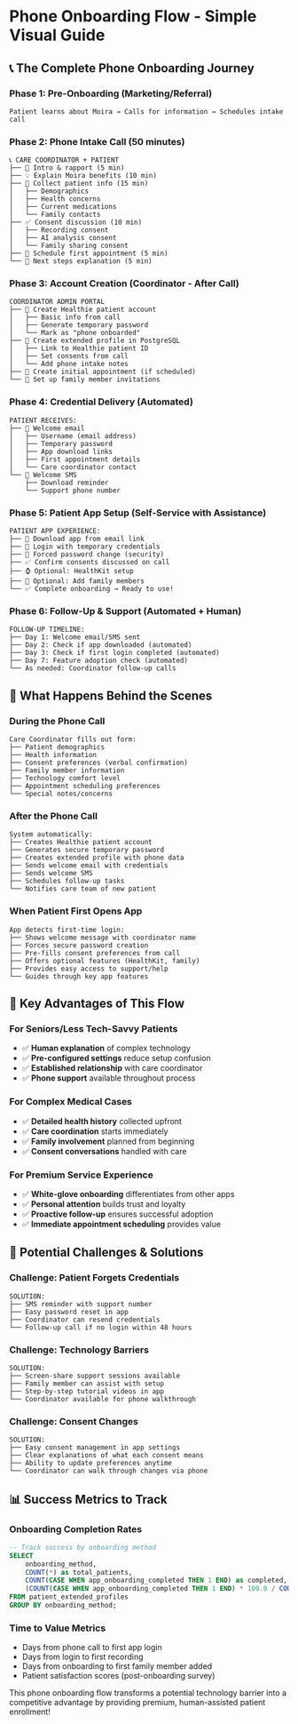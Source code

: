 # Phone Onboarding Flow - Simple Visual Guide

## 📞 The Complete Phone Onboarding Journey

### **Phase 1: Pre-Onboarding (Marketing/Referral)**
```
Patient learns about Moira → Calls for information → Schedules intake call
```

### **Phase 2: Phone Intake Call (50 minutes)**
```
📞 CARE COORDINATOR + PATIENT
├── 🤝 Intro & rapport (5 min)
├── 💡 Explain Moira benefits (10 min)  
├── 📝 Collect patient info (15 min)
│   ├── Demographics
│   ├── Health concerns  
│   ├── Current medications
│   └── Family contacts
├── ✅ Consent discussion (10 min)
│   ├── Recording consent
│   ├── AI analysis consent  
│   └── Family sharing consent
├── 📅 Schedule first appointment (5 min)
└── 🎯 Next steps explanation (5 min)
```

### **Phase 3: Account Creation (Coordinator - After Call)**
```
COORDINATOR ADMIN PORTAL
├── 🏥 Create Healthie patient account
│   ├── Basic info from call
│   ├── Generate temporary password
│   └── Mark as "phone onboarded"
├── 💾 Create extended profile in PostgreSQL  
│   ├── Link to Healthie patient ID
│   ├── Set consents from call
│   └── Add phone intake notes
├── 📅 Create initial appointment (if scheduled)
└── 👥 Set up family member invitations
```

### **Phase 4: Credential Delivery (Automated)**
```
PATIENT RECEIVES:
├── 📧 Welcome email
│   ├── Username (email address)
│   ├── Temporary password  
│   ├── App download links
│   ├── First appointment details
│   └── Care coordinator contact
└── 📱 Welcome SMS
    ├── Download reminder
    └── Support phone number
```

### **Phase 5: Patient App Setup (Self-Service with Assistance)**
```
PATIENT APP EXPERIENCE:
├── 📲 Download app from email link
├── 🔐 Login with temporary credentials
├── 🔄 Forced password change (security)
├── ✅ Confirm consents discussed on call
├── ⌚ Optional: HealthKit setup  
├── 👥 Optional: Add family members
└── ✅ Complete onboarding → Ready to use!
```

### **Phase 6: Follow-Up & Support (Automated + Human)**
```
FOLLOW-UP TIMELINE:
├── Day 1: Welcome email/SMS sent
├── Day 2: Check if app downloaded (automated)
├── Day 3: Check if first login completed (automated)  
├── Day 7: Feature adoption check (automated)
└── As needed: Coordinator follow-up calls
```

## 🔄 What Happens Behind the Scenes

### **During the Phone Call**
```
Care Coordinator fills out form:
├── Patient demographics
├── Health information  
├── Consent preferences (verbal confirmation)
├── Family member information
├── Technology comfort level
├── Appointment scheduling preferences
└── Special notes/concerns
```

### **After the Phone Call**
```
System automatically:
├── Creates Healthie patient account
├── Generates secure temporary password
├── Creates extended profile with phone data
├── Sends welcome email with credentials
├── Sends welcome SMS
├── Schedules follow-up tasks
└── Notifies care team of new patient
```

### **When Patient First Opens App**
```
App detects first-time login:
├── Shows welcome message with coordinator name
├── Forces secure password creation
├── Pre-fills consent preferences from call
├── Offers optional features (HealthKit, family)
├── Provides easy access to support/help
└── Guides through key app features
```

## 🎯 Key Advantages of This Flow

### **For Seniors/Less Tech-Savvy Patients**
- ✅ **Human explanation** of complex technology
- ✅ **Pre-configured settings** reduce setup confusion
- ✅ **Established relationship** with care coordinator
- ✅ **Phone support** available throughout process

### **For Complex Medical Cases**  
- ✅ **Detailed health history** collected upfront
- ✅ **Care coordination** starts immediately  
- ✅ **Family involvement** planned from beginning
- ✅ **Consent conversations** handled with care

### **For Premium Service Experience**
- ✅ **White-glove onboarding** differentiates from other apps
- ✅ **Personal attention** builds trust and loyalty
- ✅ **Proactive follow-up** ensures successful adoption
- ✅ **Immediate appointment scheduling** provides value

## 🚧 Potential Challenges & Solutions

### **Challenge: Patient Forgets Credentials**
```
SOLUTION: 
├── SMS reminder with support number
├── Easy password reset in app
├── Coordinator can resend credentials
└── Follow-up call if no login within 48 hours
```

### **Challenge: Technology Barriers**
```
SOLUTION:
├── Screen-share support sessions available
├── Family member can assist with setup
├── Step-by-step tutorial videos in app
└── Coordinator available for phone walkthrough
```

### **Challenge: Consent Changes**
```
SOLUTION:
├── Easy consent management in app settings
├── Clear explanations of what each consent means
├── Ability to update preferences anytime
└── Coordinator can walk through changes via phone
```

## 📊 Success Metrics to Track

### **Onboarding Completion Rates**
```sql
-- Track success by onboarding method
SELECT 
    onboarding_method,
    COUNT(*) as total_patients,
    COUNT(CASE WHEN app_onboarding_completed THEN 1 END) as completed,
    (COUNT(CASE WHEN app_onboarding_completed THEN 1 END) * 100.0 / COUNT(*)) as success_rate
FROM patient_extended_profiles 
GROUP BY onboarding_method;
```

### **Time to Value Metrics**
- Days from phone call to first app login
- Days from login to first recording  
- Days from onboarding to first family member added
- Patient satisfaction scores (post-onboarding survey)

This phone onboarding flow transforms a potential technology barrier into a competitive advantage by providing premium, human-assisted patient enrollment!
